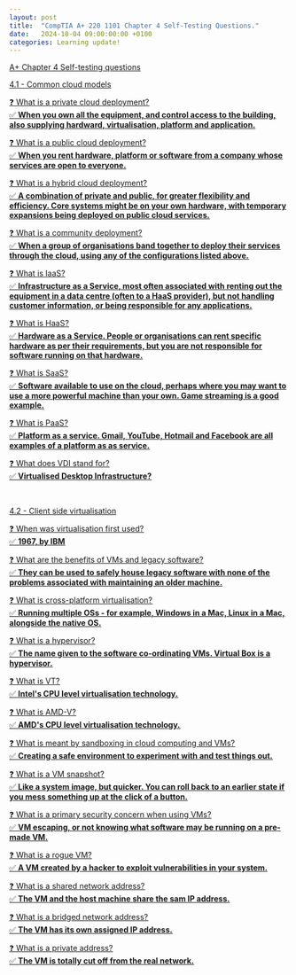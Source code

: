 ```yaml
---
layout: post
title:  "CompTIA A+ 220 1101 Chapter 4 Self-Testing Questions."
date:   2024-10-04 09:00:00:00 +0100
categories: Learning update!
---
```


<u>A+ Chapter 4 Self-testing questions<u>

<u>4.1 - Common cloud models<u>

❓ What is a private cloud deployment?<br>
✅ **When you own all the equipment, and control access to the building, also supplying hardward, virtualisation, platform and application.** 

❓ What is a public cloud deployment?<br>
✅ **When you rent hardware, platform or software from a company whose services are open to everyone.**

❓ What is a hybrid cloud deployment?<br>
✅ **A combination of private and public, for greater flexibility and efficiency. Core systems might be on your own hardware, with temporary expansions being deployed on public cloud services.**

❓ What is a community deployment?<br>
✅ **When a group of organisations band together to deploy their services through the cloud, using any of the configurations listed above.**

❓ What is IaaS?<br>
✅ **Infrastructure as a Service, most often associated with renting out the equipment in a data centre (often to a HaaS provider), but not handling customer information, or being responsible for any applications.**

❓ What is HaaS?<br>
✅ **Hardware as a Service. People or organisations can rent specific hardware as per their requirements, but you are not responsible for software running on that hardware.**

❓ What is SaaS?<br>
✅ **Software available to use on the cloud, perhaps where you may want to use a more powerful machine than your own. Game streaming is a good example.**

❓ What is PaaS?<br>
✅ **Platform as a service. Gmail, YouTube, Hotmail and Facebook are all examples of a platform as as service.**

❓ What does VDI stand for?<br>
✅ **Virtualised Desktop Infrastructure?**

<br>

<u>4.2 - Client side virtualisation<u>

❓ When was virtualisation first used?<br>
✅ **1967, by IBM**

❓ What are the benefits of VMs and legacy software?<br>
✅ **They can be used to safely house legacy software with none of the problems associated with maintaining an older machine.**

❓ What is cross-platform virtualisation?<br>
✅ **Running multiple OSs - for example, Windows in a Mac, Linux in a Mac, alongside the native OS.**

❓ What is a hypervisor?<br>
✅ **The name given to the software co-ordinating VMs. Virtual Box is a hypervisor.**

❓ What is VT?<br>
✅ **Intel's CPU level virtualisation technology.**

❓ What is AMD-V?<br>
✅ **AMD's CPU level virtualisation technology.**

❓ What is meant by sandboxing in cloud computing and VMs?<br>
✅ **Creating a safe environment to experiment with and test things out.**

❓ What is a VM snapshot?<br>
✅ **Like a system image, but quicker. You can roll back to an earlier state if you mess something up at the click of a button.**

❓ What is a primary security concern when using VMs?<br>
✅ **VM escaping, or not knowing what software may be running on a pre-made VM.**

❓ What is a rogue VM?<br>
✅ **A VM created by a hacker to exploit vulnerabilities in your system.**

❓ What is a shared network address?<br>
✅ **The VM and the host machine share the sam IP address.**

❓ What is a bridged network address?<br>
✅ **The VM has its own assigned IP address.**

❓ What is a private address?<br>
✅ **The VM is totally cut off from the real network.**